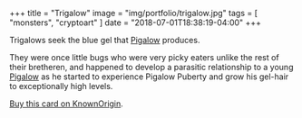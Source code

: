 +++
title = "Trigalow"
image = "img/portfolio/trigalow.jpg"
tags = [ "monsters", "cryptoart" ]
date = "2018-07-01T18:38:19-04:00"
+++

Trigalows seek the blue gel that [Pigalow][1] produces.

<!--more-->

They were once little bugs who were very picky eaters unlike the rest of their bretheren, and happened to develop a parasitic relationship to a young [Pigalow][1] as he started to experience Pigalow Puberty and grow his gel-hair to exceptionally high levels.

[Buy this card on KnownOrigin](https://dapp.knownorigin.io/artists-v2/0x39c040b50A13894e19DFbb0aF47ac9bade9926Da/editions/9100).

[1]: /portfolio/pigalow
